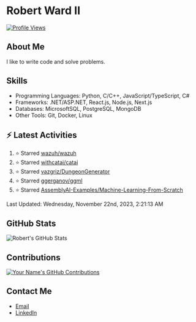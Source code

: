
# Robert Ward II

[![Profile Views](https://komarev.com/ghpvc/?username=Robert-W-Ward)](https://github.com/Robert-W-Ward)

## About Me
I like to write code and solve problems.

## Skills
- Programming Languages: Python, C/C++, JavaScript/TypeScript, C#
- Frameworks: .NET/ASP.NET, React.js, Node.js, Next.js
- Databases: MicrosoftSQL, PostgreSQL, MongoDB
- Other Tools: Git, Docker, Linux

## :zap: Latest Activities
<!--RECENT_ACTIVITY:start-->
1. ⭐ Starred [wazuh/wazuh](https://github.com/wazuh/wazuh)
2. ⭐ Starred [withcatai/catai](https://github.com/withcatai/catai)
3. ⭐ Starred [vazgriz/DungeonGenerator](https://github.com/vazgriz/DungeonGenerator)
4. ⭐ Starred [ggerganov/ggml](https://github.com/ggerganov/ggml)
5. ⭐ Starred [AssemblyAI-Examples/Machine-Learning-From-Scratch](https://github.com/AssemblyAI-Examples/Machine-Learning-From-Scratch)
<!--RECENT_ACTIVITY:end-->

<!--RECENT_ACTIVITY:last_update-->
Last Updated: Wednesday, November 22nd, 2023, 2:21:13 AM
<!--RECENT_ACTIVITY:last_update_end-->

<!--END_SECTIN:activity-->
## GitHub Stats
![Robert's GitHub Stats](https://github-readme-stats.vercel.app/api?username=Robert-W-Ward&show_icons=true&theme=radical)

## Contributions
[![Your Name's GitHub Contributions](https://github-readme-streak-stats.herokuapp.com/?user=Robert-W-Ward&theme=radical)](https://github.com/your-username)

## Contact Me
- [Email](mailto:robertwesleyward2019@gmail.com)
- [LinkedIn](https://linkedin.com/in/https://www.linkedin.com/in/robert-ward-ii/)

